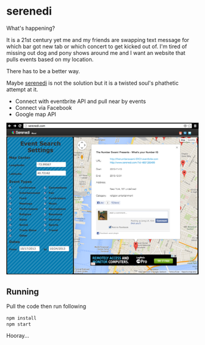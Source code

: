 serenedi
========

What's happening?

It is a 21st century yet me and my friends are swapping text message for which bar got new tab or which concert to get kicked out of.  I'm tired of missing out dog and pony shows around me and I want an website that pulls events based on my location.   

There has to be a better way.  

Maybe [serenedi](http://serenedi.com) is not the solution but it is a twisted soul's phathetic attempt at it.


 * Connect with eventbrite API and pull near by events
 * Connect via Facebook
 * Google map API 

![Screenshot](/screenshot.png)


Running
-------
Pull the code then run following

	npm install
	npm start

Hooray... 
